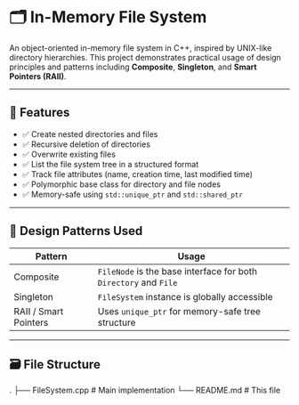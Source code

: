 # 🗂️ In-Memory File System

An object-oriented in-memory file system in C++, inspired by UNIX-like directory hierarchies. This project demonstrates practical usage of design principles and patterns including **Composite**, **Singleton**, and **Smart Pointers (RAII)**.

---

## 📌 Features

- ✅ Create nested directories and files
- ✅ Recursive deletion of directories
- ✅ Overwrite existing files
- ✅ List the file system tree in a structured format
- ✅ Track file attributes (name, creation time, last modified time)
- ✅ Polymorphic base class for directory and file nodes
- ✅ Memory-safe using `std::unique_ptr` and `std::shared_ptr`

---

## 🧱 Design Patterns Used

| Pattern       | Usage                                                           |
|---------------|------------------------------------------------------------------|
| Composite     | `FileNode` is the base interface for both `Directory` and `File`|
| Singleton     | `FileSystem` instance is globally accessible                    |
| RAII / Smart Pointers | Uses `unique_ptr` for memory-safe tree structure         |

---

## 🗃️ File Structure
.
├── FileSystem.cpp   # Main implementation
└── README.md        # This file